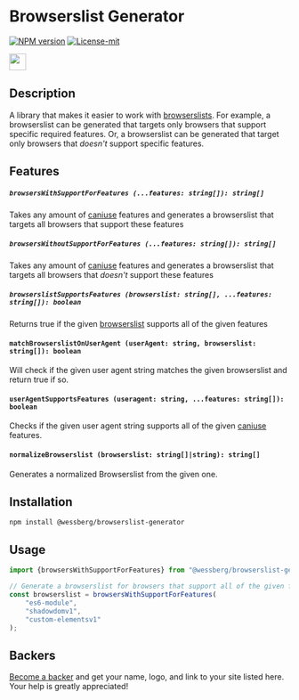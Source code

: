 # Browserslist Generator
[![NPM version][npm-version-image]][npm-version-url]
[![License-mit][license-mit-image]][license-mit-url]

<a href="https://www.patreon.com/bePatron?u=11315442"><img height="30" src="https://c5.patreon.com/external/logo/become_a_patron_button@2x.png" /></a>

[license-mit-url]: https://opensource.org/licenses/MIT
[license-mit-image]: https://img.shields.io/badge/License-MIT-yellow.svg
[npm-version-url]: https://www.npmjs.com/package/@wessberg/browserslist-generator
[npm-version-image]: https://badge.fury.io/js/%40wessberg%2Fbrowserslist-generator.svg

## Description

A library that makes it easier to work with [browserslists](https://github.com/browserslist/browserslist).
For example, a browserslist can be generated that targets only browsers that support specific required features.
Or, a browserslist can be generated that target only browsers that *doesn't* support specific features.

## Features

##### `browsersWithSupportForFeatures (...features: string[]): string[]`

Takes any amount of [caniuse](https://caniuse.com/) features and generates a browserslist that targets all browsers that support these features

##### `browsersWithoutSupportForFeatures (...features: string[]): string[]`

Takes any amount of [caniuse](https://caniuse.com/) features and generates a browserslist that targets all browsers that *doesn't* support these features

##### `browserslistSupportsFeatures (browserslist: string[], ...features: string[]): boolean`

Returns true if the given [browserslist](https://github.com/browserslist/browserslist) supports all of the given features

#### `matchBrowserslistOnUserAgent (userAgent: string, browserslist: string[]): boolean`

Will check if the given user agent string matches the given browserslist and return true if so.

#### `userAgentSupportsFeatures (useragent: string, ...features: string[]): boolean`

Checks if the given user agent string supports all of the given [caniuse](https://caniuse.com/) features.

#### `normalizeBrowserslist (browserslist: string[]|string): string[]`

Generates a normalized Browserslist from the given one.

## Installation

`npm install @wessberg/browserslist-generator`

## Usage

```typescript
import {browsersWithSupportForFeatures} from "@wessberg/browserslist-generator";

// Generate a browserslist for browsers that support all of the given features
const browserslist = browsersWithSupportForFeatures(
	"es6-module",
	"shadowdomv1",
	"custom-elementsv1"
);
```

## Backers

[Become a backer](https://www.patreon.com/bePatron?c=1770586) and get your name, logo, and link to your site listed here. Your help is greatly appreciated!